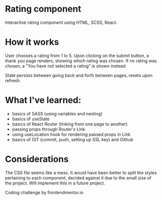 # Rating component

Interactive rating component using HTML, SCSS, React.

# How it works

User chooses a rating from 1 to 5. Upon clicking on the submit button,
a thank you page renders, showing which rating was chosen.
If no rating was chosen, a "You have not selected a rating" is shown instead.

State persists between going back and forth between pages, resets upon refresh.

# What I've learned:

- basics of SASS (using variables and nesting)
- basics of useState
- basics of React Router (linking from one page to another)
- passing props through Router's Link
- using useLocation hook for rendering passed props in Link
- basics of GIT (commit, push, setting up SSL key) and Github

# Considerations

The CSS file seems like a mess. It would have been better to split
the styles pertaining to each component, decided against it due to
the small size of the project. Will implement this in a future project.

Coding challenge by frontendmentor.io
